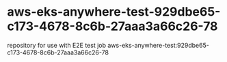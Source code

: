 # aws-eks-anywhere-test-929dbe65-c173-4678-8c6b-27aaa3a66c26-78
repository for use with E2E test job aws-eks-anywhere-test:929dbe65-c173-4678-8c6b-27aaa3a66c26-78
